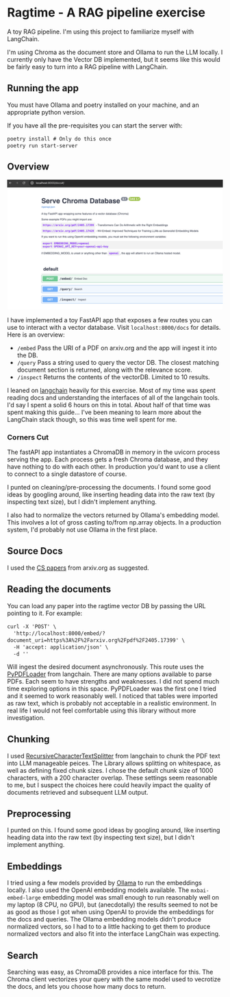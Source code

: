 
# Ragtime - A RAG pipeline exercise

A toy RAG pipeline.
I'm using this project to familiarize myself with LangChain.

I'm using Chroma as the document store and Ollama to run the LLM locally.
I currently only have the Vector DB implemented, but it seems like
this would be fairly easy to turn into a RAG pipeline with LangChain.

## Running the app

You must have Ollama and poetry installed on your machine,
and an appropriate python version.

If you have all the pre-requisites you can start the server with:

```shell
poetry install # Only do this once
poetry run start-server
```


## Overview

![example web ap](example.png)

I have implemented a toy FastAPI app that exposes a few routes you can use to interact
with a vector database. Visit `localhost:8000/docs` for details. Here is an overview:

- `/embed` Pass the URI of a PDF on arxiv.org and the app will ingest it into the DB.
- `/query` Pass a string used to query the vector DB.
The closest matching document section is returned, along with the relevance score.
- `/inspect` Returns the contents of the vectorDB. Limited to 10 results.

I leaned on [langchain](https://www.langchain.com/) heavily for this exercise.
Most of my time was spent reading docs and understanding the interfaces of all of
the langchain tools. I'd say I spent a solid 6 hours on this in total.
About half of that time was spent making this guide...
I've been meaning to learn more about the LangChain stack though, so this was time well spent
for me.

### Corners Cut

The fastAPI app instantiates a ChromaDB in memory in the uvicorn process serving the app.
Each process gets a fresh Chroma database, and they have nothing to do with each other.
In production you'd want to use a client to connect to a single datastore of course.

I punted on cleaning/pre-processing the documents.
I found some good ideas by googling around, like inserting heading data into the raw text
(by inspecting text size), but I didn't implement anything.

I also had to normalize the vectors returned by Ollama's embedding model.
This involves a lot of gross casting to/from np.array objects.
In a production system, I'd probably not use Ollama in the first place.


## Source Docs

I used the [CS papers](https://arxiv.org/list/cs/recent) from arxiv.org as suggested.

## Reading the documents

You can load any paper into the ragtime vector DB by passing the URL pointing to it.
For example: 

```shell
curl -X 'POST' \
  'http://localhost:8000/embed/?document_uri=https%3A%2F%2Farxiv.org%2Fpdf%2F2405.17399' \
  -H 'accept: application/json' \
  -d ''
```

Will ingest the desired document asynchronously.
This route uses the
[PyPDFLoader](https://api.python.langchain.com/en/latest/document_loaders/langchain_community.document_loaders.pdf.PyPDFLoader.html) from langchain.
There are many options available to parse PDFs. Each seem to have strengths and weaknesses.
I did not spend much time exploring options in this space. PyPDFLoader was the first one I tried
and it seemed to work reasonably well. I noticed that tables were imported as raw text,
which is probably not acceptable in a realistic environment.
In real life I would not feel comfortable using this library without more investigation.

## Chunking

I used [RecursiveCharacterTextSplitter](https://api.python.langchain.com/en/latest/character/langchain_text_splitters.character.RecursiveCharacterTextSplitter.html)
from langchain to chunk the PDF text into LLM manageable peices.
The Library allows splitting on whitespace, as well as defining fixed chunk sizes.
I chose the default chunk size of 1000 characters, with a 200 character overlap.
These settings seem reasonable to me, but I suspect the choices here could heavily impact
the quality of documents retrieved and subsequent LLM output.


## Preprocessing

I punted on this.
I found some good ideas by googling around, like inserting heading data into the raw text
(by inspecting text size), but I didn't implement anything.


## Embeddings

I tried using a few models provided by [Ollama](https://ollama.com/)
to run the embeddings locally. I also used the OpenAI embedding models available.
The `mxbai-embed-large` embedding model was small enough to run reasonably well
on my laptop (8 CPU, no GPU), but (anecdotally) the results seemed to not be as
good as those I got when using OpenAI to provide the embeddings for the
docs and queries.
The Ollama embedding models didn't produce normalized vectors, so I had to
to a little hacking to get them to produce normalized vectors and also fit into
the interface LangChain was expecting.

## Search

Searching was easy, as ChromaDB provides a nice interface for this.
The Chroma client vectorizes your query with the same model used to
vecrotize the docs, and lets you choose how many docs to return.
